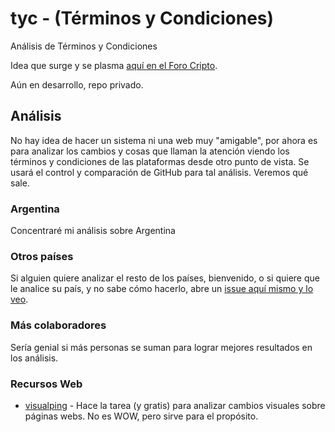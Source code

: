 # tyc - (Términos y Condiciones)
Análisis de Términos y Condiciones

Idea que surge y se plasma [aquí en el Foro Cripto](https://github.com/locademiacripto/foro/discussions/3).

Aún en desarrollo, repo privado.

## Análisis

No hay idea de hacer un sistema ni una web muy "amigable", por ahora es para analizar los cambios y cosas que llaman la atención viendo los términos y condiciones de las plataformas desde otro punto de vista. Se usará el control y comparación de GitHub para tal análisis. Veremos qué sale.

### Argentina
Concentraré mi análisis sobre Argentina

### Otros países
Si alguien quiere analizar el resto de los países, bienvenido, o si quiere que le analice su país, y no sabe cómo hacerlo, abre un [issue aquí mismo y lo veo](https://github.com/locademiacripto/tyc/issues).

### Más colaboradores
Sería genial si más personas se suman para lograr mejores resultados en los análisis.

### Recursos Web

- [visualping](https://visualping.io/) - Hace la tarea (y gratis) para analizar cambios visuales sobre páginas webs. No es WOW, pero sirve para el propósito.
